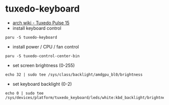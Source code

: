 # tuxedo-keyboard

- [arch wiki - Tuxedo Pulse 15](https://wiki.archlinux.org/title/TUXEDO_Pulse_15)
- install keyboard control

```shell
paru -S tuxedo-keyboard
```

- install power / CPU / fan control

```shell
paru -S tuxedo-control-center-bin
```

- set screen brightness (0-255)

```shell
echo 32 | sudo tee /sys/class/backlight/amdgpu_bl0/brightness
```

- set keyboard backlight (0-2)

```shell
echo 0 | sudo tee /sys/devices/platform/tuxedo_keyboard/leds/white:kbd_backlight/brightness
```
